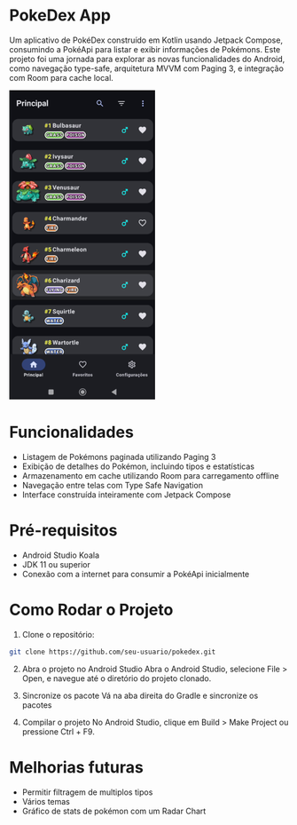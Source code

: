 # PokeDex App
Um aplicativo de PokéDex construído em Kotlin usando Jetpack Compose, consumindo a PokéApi para listar e exibir informações de Pokémons. Este projeto foi uma jornada para explorar as novas funcionalidades do Android, como navegação type-safe, arquitetura MVVM com Paging 3, e integração com Room para cache local.

![Tela Inicial](images/print.png)

# Funcionalidades
- Listagem de Pokémons paginada utilizando Paging 3
- Exibição de detalhes do Pokémon, incluindo tipos e estatísticas
- Armazenamento em cache utilizando Room para carregamento offline
- Navegação entre telas com Type Safe Navigation
- Interface construída inteiramente com Jetpack Compose

# Pré-requisitos
- Android Studio Koala
- JDK 11 ou superior
- Conexão com a internet para consumir a PokéApi inicialmente

# Como Rodar o Projeto
1. Clone o repositório:
```bash
git clone https://github.com/seu-usuario/pokedex.git
```

2. Abra o projeto no Android Studio
Abra o Android Studio, selecione File > Open, e navegue até o diretório do projeto clonado.

3. Sincronize os pacote
Vá na aba direita do Gradle e sincronize os pacotes

4. Compilar o projeto
No Android Studio, clique em Build > Make Project ou pressione Ctrl + F9.

# Melhorias futuras
- Permitir filtragem de multiplos tipos
- Vários temas
- Gráfico de stats de pokémon com um Radar Chart